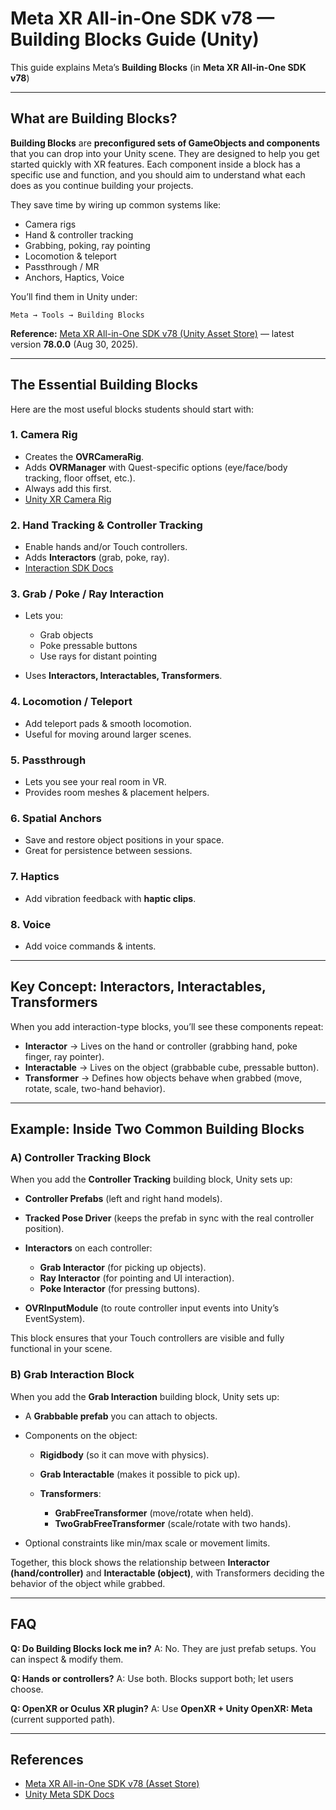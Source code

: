 # Meta XR All-in-One SDK v78 — Building Blocks Guide (Unity)

This guide explains Meta’s **Building Blocks** (in **Meta XR All-in-One SDK v78**) 

---

## What are Building Blocks?

**Building Blocks** are **preconfigured sets of GameObjects and components** that you can drop into your Unity scene. They are designed to help you get started quickly with XR features. Each component inside a block has a specific use and function, and you should aim to understand what each does as you continue building your projects.

They save time by wiring up common systems like:

* Camera rigs
* Hand & controller tracking
* Grabbing, poking, ray pointing
* Locomotion & teleport
* Passthrough / MR
* Anchors, Haptics, Voice

You’ll find them in Unity under:

```
Meta → Tools → Building Blocks
```

**Reference:** [Meta XR All-in-One SDK v78 (Unity Asset Store)](https://assetstore.unity.com/packages/tools/integration/meta-xr-all-in-one-sdk-269657) — latest version **78.0.0** (Aug 30, 2025).

---

## The Essential Building Blocks

Here are the most useful blocks students should start with:

### 1. Camera Rig

* Creates the **OVRCameraRig**.
* Adds **OVRManager** with Quest-specific options (eye/face/body tracking, floor offset, etc.).
* Always add this first.
* [Unity XR Camera Rig](https://developers.meta.com/horizon/documentation/unity/unity-ovrcamerarig)

### 2. Hand Tracking & Controller Tracking

* Enable hands and/or Touch controllers.
* Adds **Interactors** (grab, poke, ray).
* [Interaction SDK Docs](https://developers.meta.com/horizon/documentation/unity/unity-isdk-interaction-sdk-overview)

### 3. Grab / Poke / Ray Interaction

* Lets you:

  * Grab objects
  * Poke pressable buttons
  * Use rays for distant pointing
* Uses **Interactors, Interactables, Transformers**.


### 4. Locomotion / Teleport

* Add teleport pads & smooth locomotion.
* Useful for moving around larger scenes.

### 5. Passthrough

* Lets you see your real room in VR.
* Provides room meshes & placement helpers.


### 6. Spatial Anchors

* Save and restore object positions in your space.
* Great for persistence between sessions.


### 7. Haptics

* Add vibration feedback with **haptic clips**.


### 8. Voice

* Add voice commands & intents.


---

## Key Concept: Interactors, Interactables, Transformers

When you add interaction-type blocks, you’ll see these components repeat:

* **Interactor** → Lives on the hand or controller (grabbing hand, poke finger, ray pointer).
* **Interactable** → Lives on the object (grabbable cube, pressable button).
* **Transformer** → Defines how objects behave when grabbed (move, rotate, scale, two-hand behavior).


---

## Example: Inside Two Common Building Blocks

### A) Controller Tracking Block

When you add the **Controller Tracking** building block, Unity sets up:

* **Controller Prefabs** (left and right hand models).
* **Tracked Pose Driver** (keeps the prefab in sync with the real controller position).
* **Interactors** on each controller:

  * **Grab Interactor** (for picking up objects).
  * **Ray Interactor** (for pointing and UI interaction).
  * **Poke Interactor** (for pressing buttons).
* **OVRInputModule** (to route controller input events into Unity’s EventSystem).

This block ensures that your Touch controllers are visible and fully functional in your scene.

### B) Grab Interaction Block

When you add the **Grab Interaction** building block, Unity sets up:

* A **Grabbable prefab** you can attach to objects.
* Components on the object:

  * **Rigidbody** (so it can move with physics).
  * **Grab Interactable** (makes it possible to pick up).
  * **Transformers**:

    * **GrabFreeTransformer** (move/rotate when held).
    * **TwoGrabFreeTransformer** (scale/rotate with two hands).
* Optional constraints like min/max scale or movement limits.

Together, this block shows the relationship between **Interactor (hand/controller)** and **Interactable (object)**, with Transformers deciding the behavior of the object while grabbed.

---

## FAQ

**Q: Do Building Blocks lock me in?**
A: No. They are just prefab setups. You can inspect & modify them.

**Q: Hands or controllers?**
A: Use both. Blocks support both; let users choose.

**Q: OpenXR or Oculus XR plugin?**
A: Use **OpenXR + Unity OpenXR: Meta** (current supported path).

---


## References

* [Meta XR All-in-One SDK v78 (Asset Store)](https://assetstore.unity.com/packages/tools/integration/meta-xr-all-in-one-sdk-269657)
* [Unity Meta SDK Docs](https://developers.meta.com/horizon/develop/unity)
